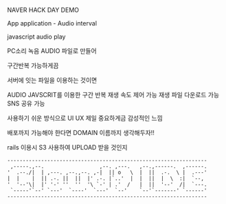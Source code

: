 NAVER HACK DAY DEMO

App application - Audio interval

javascript audio play

PC소리 녹음 AUDIO 파일로 만들어

구간반복 가능하게끔

서버에 잇는 파일을 이용하는 것이면

AUDIO JAVSCRIT를 이용한 구간 반복 재생 속도 제어 가능 재생 파일 다운로드 가능 SNS 공유 가능

사용하기 쉬운 방식으로 UI UX 제일 중요하게금 감성적인 느낌

배포까지 가능해야 한다면 DOMAIN 이름까지 생각해두자!!

rails 이용시 S3 사용하여 UPLOAD 받을 것인지

    ----------------------------------------------------------------- 
     ,-----.,--.                  ,--. ,---.   ,--.,------.  ,------.
    '  .--./|  | ,---. ,--.,--. ,-|  || o   \  |  ||  .-.  \ |  .---'
    |  |    |  || .-. ||  ||  |' .-. |`..'  |  |  ||  |  \  :|  `--, 
    '  '--'\|  |' '-' ''  ''  '\ `-' | .'  /   |  ||  '--'  /|  `---.
     `-----'`--' `---'  `----'  `---'  `--'    `--'`-------' `------'
    ----------------------------------------------------------------- 
